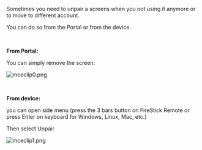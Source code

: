 <p>Sometimes you need to unpair a screens when you not using it anymore or to move to different account.</p>
<p>You can do so from the Portal or from the device.</p>
<p> </p>
<p><strong>From Portal:</strong></p>
<p>You can simply remove the screen:</p>
<p><img src="https://support.optisigns.com/hc/article_attachments/360098754073" alt="mceclip0.png"></p>
<p> </p>
<p><strong>From device:</strong></p>
<p>you can open side menu (press the 3 bars button on FireStick Remote or press Enter on keyboard for Windows, Linux, Mac, etc.)</p>
<p>Then select Unpair</p>
<p><img src="https://support.optisigns.com/hc/article_attachments/360096443094" alt="mceclip1.png"></p>